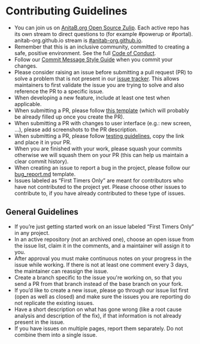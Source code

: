 # Contributing Guidelines

- You can join us on [AnitaB.org Open Source Zulip](https://anitab-org.zulipchat.com/). Each active repo has its own stream to direct questions to (for example #powerup or #portal). anitab-org.github.io stream is [#anitab-org.github.io](https://anitab-org.zulipchat.com/#narrow/stream/235478-anitab-org.2Egithub.2Eio).
- Remember that this is an inclusive community, committed to creating a safe, positive environment. See the full [Code of Conduct](http://www.systers.io/code-of-conduct.html).
- Follow our [Commit Message Style Guide](https://github.com/anitab-org/mentorship-android/wiki/Commit-Message-Style-Guide) when you commit your changes.
- Please consider raising an issue before submitting a pull request (PR) to solve a problem that is not present in our [issue tracker](https://github.com/anitab-org/anitab-org.github.io/issues). This allows maintainers to first validate the issue you are trying to solve and also reference the PR to a specific issue.
- When developing a new feature, include at least one test when applicable.
- When submitting a PR, please follow [this template](https://github.com/anitab-org/anitab-org.github.io/blob/develop/docs/PR_template.md) (which will probably be already filled up once you create the PR).
- When submitting a PR with changes to user interface (e.g.: new screen, ...), please add screenshots to the PR description.
- When submitting a PR, please follow [testing guidelines](https://github.com/anitab-org/anitab-org.github.io/wiki/Prepare-testing-GitHub-Pages-for-your-PR), copy the link and place it in your PR.
- When you are finished with your work, please squash your commits otherwise we will squash them on your PR (this can help us maintain a clear commit history).
- When creating an issue to report a bug in the project, please follow our [bug_report.md](.github/ISSUE_TEMPLATE/bug_report.md) template.
- Issues labeled as “First Timers Only” are meant for contributors who have not contributed to the project yet. Please choose other issues to contribute to, if you have already contributed to these type of issues.

## General Guidelines

- If you’re just getting started work on an issue labeled “First Timers Only” in any project.
- In an active repository (not an archived one), choose an open issue from the issue list, claim it in the comments, and a maintainer will assign it to you.
- After approval you must make continuous notes on your progress in the issue while working. If there is not at least one comment every 3 days, the maintainer can reassign the issue.
- Create a branch specific to the issue you're working on, so that you send a PR from that branch instead of the base branch on your fork.
- If you’d like to create a new issue, please go through our issue list first (open as well as closed) and make sure the issues you are reporting do not replicate the existing issues.
- Have a short description on what has gone wrong (like a root cause analysis and description of the fix), if that information is not already present in the issue.
- If you have issues on multiple pages, report them separately. Do not combine them into a single issue.
